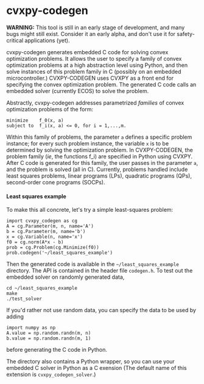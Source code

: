 # cvxpy-codegen

**WARNING:** This tool is still in an early stage of development, and many bugs might still exist.  Consider it an early alpha, and don't use it for safety-critical applications (yet).

cvxpy-codegen generates embedded C code for solving convex optimization problems.  It allows the user to specify a family of convex optimization problems at a high abstraction level using Python, and then solve instances of this problem family in C (possibly on an embedded microcontroller.) CVXPY-CODEGEN uses CVXPY as a front end for specifying the convex optimization problem.  The generated C code calls an embedded solver (currently ECOS) to solve the problem.

Abstractly, cvxpy-codegen addresses parametrized *families* of convex optimization problems of the form:

    minimize    f_0(x, a)
    subject to  f_i(x, a) <= 0, for i = 1,...,m.

Within this family of problems, the parameter `a` defines a specific problem instance; for every such problem instance, the variable `x` is to be determined by solving the optimization problem.  In CVXPY-CODEGEN, the problem family (*ie*, the functions f_i) are specified in Python using CVXPY.  After C code is generated for this family, the user passes in the parameter `a`, and the problem is solved (all in C).  Currently, problems handled include least squares problems, linear programs (LPs), quadratic programs (QPs), second-order cone programs (SOCPs).

#### Least squares example
To make this all concrete, let's try a simple least-squares problem:

    import cvxpy_codegen as cg
    A = cg.Parameter(m, n, name='A')
    b = cg.Parameter(m, name='b')
    x = cg.Variable(n, name='x')
    f0 = cg.norm(A*x - b)
    prob = cg.Problem(cg.Minimize(f0))
    prob.codegen('~/least_squares_example')

Then the generated code is available in the `~/least_squares_example` directory.  The API is contained in the header file `codegen.h`.  To test out the embedded solver on randomly generated data,

    cd ~/least_squares_example
    make
    ./test_solver

If you'd rather not use random data, you can specify the data to be used by adding 

    import numpy as np
    A.value = np.random.randn(m, n)
    b.value = np.random.randn(m, 1)

before generating the C code in Python.

The directory also contains a Python wrapper, so you can use your embedded C solver in Python as a C exension (The default name of this extension is `cvxpy_codegen_solver`.)
